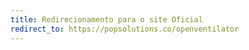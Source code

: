 ```yaml
---
title: Redirecionamento para o site Oficial
redirect_to: https://popsolutions.co/openventilator
---
```

